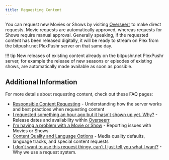 ```yaml
---
title: Requesting Content
---
```


You can request new Movies or Shows by visiting [Overseerr](https://overseerr.bitpushr.net) to make direct requests. Movie requests are automatically approved, whereas requests for Shows require manual approval. Generally speaking, if the requested content has been released digitally, it will be ready to stream on Plex from the bitpushr.net PlexPushr server on that same day.

!!! tip
    New releases of existing content already on the bitpushr.net PlexPushr server, for example the release of new seasons or episodes of existing shows, are automatically made available as soon as possible.

## Additional Information
For more details about requesting content, check out these FAQ pages:

- [Responsible Content Requesting](faq/responsible-content-requests.md) - Understanding how the server works and best practices when requesting content
- [I requested something an hour ago but it hasn't shown up yet. Why?](faq/missing-requests.md) - Release dates and availability within [Overseerr](https://overseerr.bitpushr.net)
- [I'm having a problem with a Movie or Show](faq/content-issues.md) - Reporting issues with Movies or Shows
- [Content Quality and Language Options](faq/special-requests.md) - Media quality defaults, language tracks, and special content requests
- [I don't want to use this request thingy, can't I just tell you what I want?](faq/i-dont-want-to-use-overseerr.md) - Why we use a request system.
